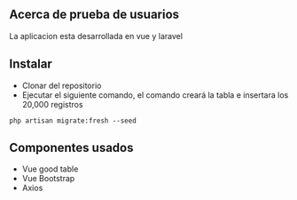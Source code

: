 

## Acerca de prueba de usuarios

La aplicacion esta desarrollada en vue y laravel
## Instalar
- Clonar del repositorio
- Ejecutar el siguiente comando, el comando creará la tabla e insertara los 20,000 registros

```
php artisan migrate:fresh --seed
```


## Componentes usados
- Vue good table
- Vue Bootstrap
- Axios
